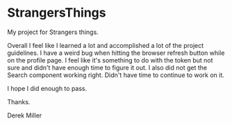 # StrangersThings

My project for Strangers things.

Overall I feel like I learned a lot and accomplished a lot of the project guidelines. I have a weird bug when hitting the browser refresh button while on the profile page. I feel like it's something to do with the token but not sure and didn't have enough time to figure it out.
I also did not get the Search component working right. Didn't have time to continue to work on it.

I hope I did enough to pass.

Thanks.

Derek Miller
